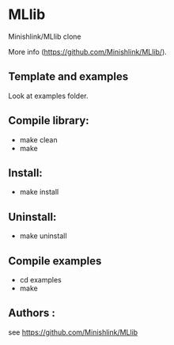 # MLlib
Minishlink/MLlib clone

More info (https://github.com/Minishlink/MLlib/).

## Template and examples
Look at examples folder.

## Compile library:
* make clean 
* make 

## Install:
* make install

## Uninstall:
* make uninstall

## Compile examples
* cd examples
* make 

## Authors :
see https://github.com/Minishlink/MLlib
